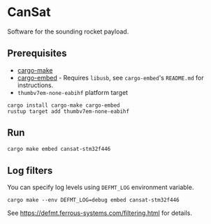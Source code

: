 # CanSat
Software for the sounding rocket payload.

## Prerequisites
* [cargo-make](https://github.com/sagiegurari/cargo-make)
* [cargo-embed](https://github.com/probe-rs/cargo-embed) - Requires `libusb`, see `cargo-embed`'s `README.md` for instructions.
* `thumbv7em-none-eabihf` platform target
```
cargo install cargo-make cargo-embed
rustup target add thumbv7em-none-eabihf
```

## Run
```bash
cargo make embed cansat-stm32f446
```

## Log filters
You can specify log levels using `DEFMT_LOG` environment variable.
```
cargo make --env DEFMT_LOG=debug embed cansat-stm32f446
```
See https://defmt.ferrous-systems.com/filtering.html for details.
